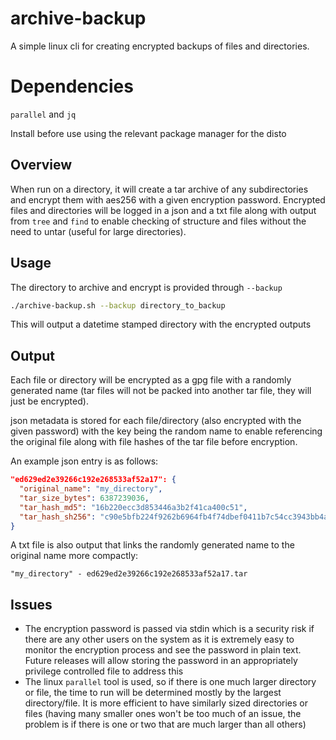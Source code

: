 # archive-backup
A simple linux cli for creating encrypted backups of files and directories.

# Dependencies
`parallel` and `jq`

Install before use using the relevant package manager for the disto

## Overview
When run on a directory, it will create a tar archive of any subdirectories and encrypt them with aes256 with a given encryption password. Encrypted files and directories will be logged in a json and a txt file along with output from `tree` and `find` to enable checking of structure and files without the need to untar (useful for large directories).

## Usage
The directory to archive and encrypt is provided through `--backup`
```bash
./archive-backup.sh --backup directory_to_backup
```
This will output a datetime stamped directory with the encrypted outputs
## Output
Each file or directory will be encrypted as a gpg file with a randomly generated name (tar files will not be packed into another tar file, they will just be encrypted).

json metadata is stored for each file/directory (also encrypted with the given password) with the key being the random name to enable referencing the original file along with file hashes of the tar file before encryption.

An example json entry is as follows:

```json
"ed629ed2e39266c192e268533af52a17": {
  "original_name": "my_directory",
  "tar_size_bytes": 6387239036,
  "tar_hash_md5": "16b220ecc3d853446a3b2f41ca400c51",
  "tar_hash_sh256": "c90e5bfb224f9262b6964fb4f74dbef0411b7c54cc3943bb4ab15e1cd83f0ac1"
}
``` 

A txt file is also output that links the randomly generated name to the original name more compactly:
```
"my_directory" - ed629ed2e39266c192e268533af52a17.tar
```

## Issues
- The encryption password is passed via stdin which is a security risk if there are any other users on the system as it is extremely easy to monitor the encryption process and see the password in plain text. Future releases will allow storing the password in an appropriately privilege controlled file to address this
- The linux `parallel` tool is used, so if there is one much larger directory or file, the time to run will be determined mostly by the largest directory/file. It is more efficient to have similarly sized directories or files (having many smaller ones won't be too much of an issue, the problem is if there is one or two that are much larger than all others)
